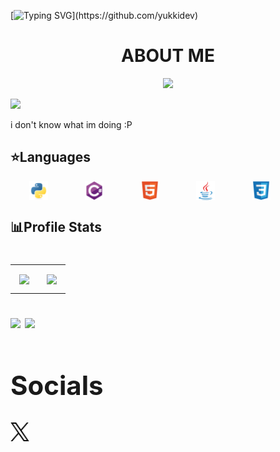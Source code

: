 [![Typing SVG](https://readme-typing-svg.herokuapp.com?font=Fira+Code&duration=1250&pause=1750&color=F7F7F7&random=false&width=435&lines=Welcome+%3A3;i+am+yukki!)](https://github.com/yukkidev)

# <h1 align="center"> ABOUT ME </h1>

<p align="center">  
  <img src="https://komarev.com/ghpvc/?username=yukkidev">
</p>

<img src="https://yukki.dev/rewired/images/gifs/lain_looking_dither.gif" width="300"/>

i don't know what im doing :P</br>

## ⭐Languages
<p align="center">
</p>

<div style="display:flex; justify-content:space-around";>
<img alt="Python" width="30px" src="https://github.com/devicons/devicon/blob/master/icons/python/python-original.svg"/>
<img alt="C#" width="30px" src="https://raw.githubusercontent.com/devicons/devicon/1119b9f84c0290e0f0b38982099a2bd027a48bf1/icons/csharp/csharp-original.svg"/>
<img alt="HTML" width="30px" src="https://github.com/devicons/devicon/blob/master/icons/html5/html5-original.svg"/>
<img alt="Java" width="30px" src="https://github.com/devicons/devicon/blob/master/icons/java/java-original.svg"/>
<img alt="Css" width="30px" src="https://github.com/devicons/devicon/blob/master/icons/css3/css3-original.svg"/>
</p>
</div>

## 📊Profile Stats 
<p align="center">
</p>

# <table width="100%" align="center">
  <tr>
    <td>
<img height="180em" src="https://github-readme-stats.vercel.app/api?username=yukkidev&show_icons=true&theme=radical" /> </td>
<td> <img height="180em" src="https://github-readme-stats.vercel.app/api/top-langs/?username=yukkidev&show_icons=true&hide_border=true&layout=compact&langs_count=8&theme=tokyonight"/> </td>  
  
  </tr>
 <table>
<p align="left">
  <a href="https://github.com/yukkidev/WallChanger"><img width="300" src="https://denvercoder1-github-readme-stats.vercel.app/api/pin/?username=yukkidev&repo=WallChanger&theme=react&bg_color=1F222E&title_color=F85D7F&icon_color=F8D866&hide_border=true&show_icons=false"></a>
  <a href="https://github.com/yukkidev/yt-playlist-to-mp3"><img width="300" src="https://denvercoder1-github-readme-stats.vercel.app/api/pin/?username=yukkidev&repo=yt-playlist-to-mp3&theme=react&bg_color=1F222E&title_color=F85D7F&icon_color=F8D866&hide_border=true&show_icons=false"></a>

## Socials
   
<p align="center">
  
  [<img src='https://github.com/devicons/devicon/blob/master/icons/twitter/twitter-original.svg' alt='Twitter' height='30'>](https://twitter.com/dev_yukki)
   
</p>
